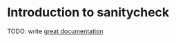 # Introduction to sanitycheck

TODO: write [great documentation](http://jacobian.org/writing/great-documentation/what-to-write/)
